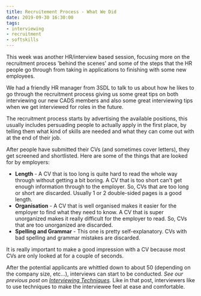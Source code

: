```yaml
---
title: Recruitement Process - What We Did
date: 2019-09-30 16:30:00
tags:
- interviewing
- recruitment
- softskills
---
```


This week was another HR/interview based session, focusing more on the recruitment process 'behind the scenes' and some of the steps that the HR people go through from taking in applications to finishing with some new employees.

We had a friendly HR manager from 3SDL to talk to us about how he likes to go through the recruitment process giving us some great tips on both interviewing our new CADS members and also some great interviewing tips when we get interviewed for roles in the future.

The recruitment process starts by advertising the available positions, this usually includes persuading people to actually apply in the first place, by telling them what kind of skills are needed and what they can come out with at the end of their job.

After people have submitted their CVs (and sometimes cover letters), they get screened and shortlisted. Here are some of the things that are looked for by employers:

- **Length** - A CV that is too long is quite hard to read the whole way through without getting a bit boring. A CV that is too short can't get enough information through to the employer. So, CVs that are too long or short are discarded. Usually 1 or 2 double-sided pages is a good length.
- **Organisation** - A CV that is well organised makes it easier for the employer to find what they need to know. A CV that is super unorganized makes it really difficult for the employer to read. So, CVs that are too unorganized are discarded.
- **Spelling and Grammar** - This one is pretty self-explanatory. CVs with bad spelling and grammar mistakes are discarded.

It is really important to make a good impression with a CV because most CVs are only looked at for a couple of seconds.

After the potential applicants are whittled down to about 50 (depending on the company size, etc...), interviews can start to be conducted. _See our previous post on [Interviewing Techniques](/2019/09/23/interview-techniques/)._ Like in that post, interviewers like to use techniques to make the interviewee feel at ease and comfortable.